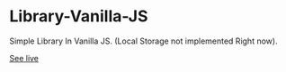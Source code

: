 # Library-Vanilla-JS

Simple Library In Vanilla JS. (Local Storage not implemented Right now).

[See live](https://aayushmau5.github.io/Library-Vanilla-JS/)
